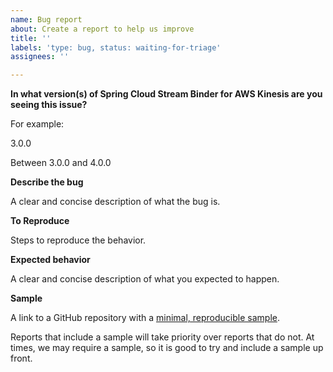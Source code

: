 ```yaml
---
name: Bug report
about: Create a report to help us improve
title: ''
labels: 'type: bug, status: waiting-for-triage'
assignees: ''

---
```


**In what version(s) of Spring Cloud Stream Binder for AWS Kinesis are you seeing this issue?**

For example:

3.0.0

Between 3.0.0 and 4.0.0

**Describe the bug**

A clear and concise description of what the bug is.

**To Reproduce**

Steps to reproduce the behavior.

**Expected behavior**

A clear and concise description of what you expected to happen.

**Sample**

A link to a GitHub repository with a [minimal, reproducible sample](https://stackoverflow.com/help/minimal-reproducible-example).

Reports that include a sample will take priority over reports that do not.
At times, we may require a sample, so it is good to try and include a sample up front.
